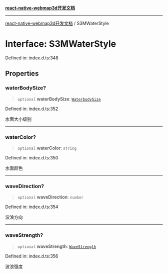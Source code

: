 [**react-native-webmap3d开发文档**](../README.md)

***

[react-native-webmap3d开发文档](../globals.md) / S3MWaterStyle

# Interface: S3MWaterStyle

Defined in: index.d.ts:348

## Properties

### waterBodySize?

> `optional` **waterBodySize**: [`WaterbodySize`](../enumerations/WaterbodySize.md)

Defined in: index.d.ts:352

水面大小级别

***

### waterColor?

> `optional` **waterColor**: `string`

Defined in: index.d.ts:350

水面颜色

***

### waveDirection?

> `optional` **waveDirection**: `number`

Defined in: index.d.ts:354

波浪方向

***

### waveStrength?

> `optional` **waveStrength**: [`WaveStrength`](../enumerations/WaveStrength.md)

Defined in: index.d.ts:356

波浪强度

